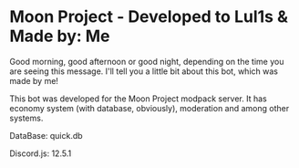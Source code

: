 # Moon Project - Developed to Lul1s & Made by: Me

Good morning, good afternoon or good night, depending on the time you are seeing this message. I'll tell you a little bit about this bot, which was made by me!

This bot was developed for the Moon Project modpack server. It has economy system (with database, obviously), moderation and among other systems.

DataBase: quick.db

Discord.js: 12.5.1
